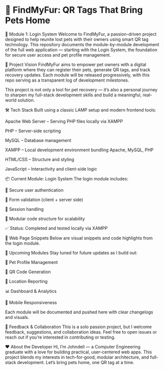 # 🐾 FindMyFur: QR Tags That Bring Pets Home


📍 Module 1: Login System
Welcome to FindMyFur, a passion-driven project designed to help reunite lost pets with their owners using smart QR tag technology. This repository documents the module-by-module development of the full web application — starting with the Login System, the foundation for secure user access and pet profile management.


🚀 Project Vision
FindMyFur aims to empower pet owners with a digital platform where they can register their pets, generate QR tags, and track recovery updates. Each module will be released progressively, with this repo serving as a transparent log of development milestones.

This project is not only a tool for pet recovery — it’s also a personal journey to sharpen my full-stack development skills and build a meaningful, real-world solution.




🛠️ Tech Stack
Built using a classic LAMP setup and modern frontend tools:

  Apache Web Server – Serving PHP files locally via XAMPP
  
  PHP – Server-side scripting
  
  MySQL – Database management
  
  XAMPP – Local development environment bundling Apache, MySQL, PHP
  
  HTML/CSS – Structure and styling
  
  JavaScript – Interactivity and client-side logic





📦 Current Module: Login System
The login module includes:

  🔐 Secure user authentication
  
  📄 Form validation (client + server side)
  
  🧠 Session handling
  
  🧰 Modular code structure for scalability
  
  ✅ Status: Completed and tested locally via XAMPP





📸 Web Page Snippets
Below are visual snippets and code highlights from the login module.








📅 Upcoming Modules
Stay tuned for future updates as I build out:

  🐶 Pet Profile Management
  
  📍 QR Code Generation
  
  📌 Location Reporting
  
  📊 Dashboard & Analytics
  
  📱 Mobile Responsiveness
  
  Each module will be documented and pushed here with clear changelogs and visuals.




💬 Feedback & Collaboration
This is a solo passion project, but I welcome feedback, suggestions, and collaboration ideas. Feel free to open issues or reach out if you’re interested in contributing or testing.




❤️ About the Developer
Hi, I’m Johndell — a Computer Engineering graduate with a love for building practical, user-centered web apps. This project blends my interests in tech-for-good, modular architecture, and full-stack development. Let’s bring pets home, one QR tag at a time.
